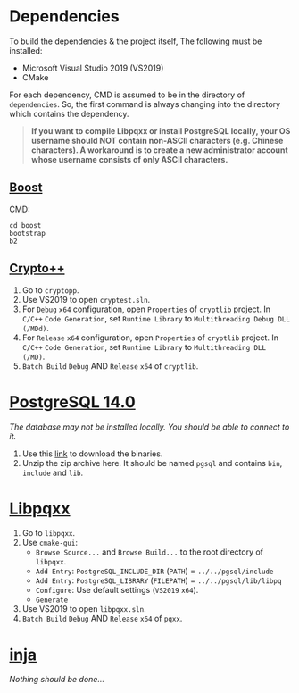 # Dependencies


To build the dependencies & the project itself, The following must be installed:
- Microsoft Visual Studio 2019 (VS2019)
- CMake

For each dependency, CMD is assumed to be in the directory of `dependencies`. So, the first command is always changing into the directory which contains the dependency.


> **If you want to compile Libpqxx or install PostgreSQL locally, your OS username should NOT contain non-ASCII characters (e.g. Chinese characters). A workaround is to create a new administrator account whose username consists of only ASCII characters.**


## [Boost](https://www.boost.org/)

CMD:
```
cd boost
bootstrap
b2
```


## [Crypto++](https://cryptopp.com/)

1. Go to `cryptopp`.
2. Use VS2019 to open `cryptest.sln`.
3. For `Debug` `x64` configuration, open `Properties` of `cryptlib` project. In `C/C++` `Code Generation`, set `Runtime Library` to `Multithreading Debug DLL (/MDd)`.
4. For `Release` `x64` configuration, open `Properties` of `cryptlib` project. In `C/C++` `Code Generation`, set `Runtime Library` to `Multithreading DLL (/MD)`.
5. `Batch Build` `Debug` AND `Release` `x64` of `cryptlib`.


# [PostgreSQL 14.0](https://www.postgresql.org/)

*The database may not be installed locally. You should be able to connect to it.*

1. Use this [link](https://get.enterprisedb.com/postgresql/postgresql-14.0-1-windows-x64-binaries.zip) to download the binaries.
2. Unzip the zip archive here. It should be named `pgsql` and contains `bin`, `include` and `lib`.


# [Libpqxx](https://github.com/jtv/libpqxx)

1. Go to `libpqxx`.
2. Use `cmake-gui`:
   - `Browse Source...` and `Browse Build...` to the root directory of `libpqxx`.
   - `Add Entry`: `PostgreSQL_INCLUDE_DIR` (`PATH`) = `../../pgsql/include`
   - `Add Entry`: `PostgreSQL_LIBRARY` (`FILEPATH`) = `../../pgsql/lib/libpq`
   - `Configure`: Use default settings (`VS2019` `x64`).
   - `Generate`
3. Use VS2019 to open `libpqxx.sln`.
4. `Batch Build` `Debug` AND `Release` `x64` of `pqxx`.


# [inja](https://github.com/pantor/inja)

*Nothing should be done...*
